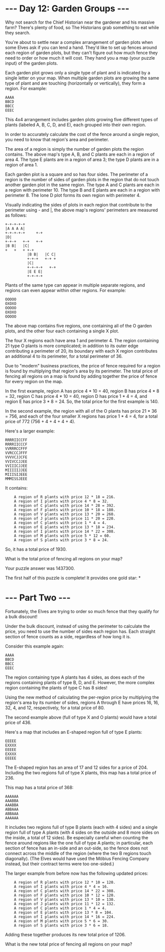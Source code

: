 ﻿# --- Day 12: Garden Groups ---

Why not search for the Chief Historian near the gardener and his massive farm? There's plenty of food, so The Historians grab something to eat while they search.

You're about to settle near a complex arrangement of garden plots when some Elves ask if you can lend a hand. They'd like to set up fences around each region of garden plots, but they can't figure out how much fence they need to order or how much it will cost. They hand you a map (your puzzle input) of the garden plots.

Each garden plot grows only a single type of plant and is indicated by a single letter on your map. When multiple garden plots are growing the same type of plant and are touching (horizontally or vertically), they form a region. For example:

```
AAAA
BBCD
BBCC
EEEC
```

This 4x4 arrangement includes garden plots growing five different types of plants (labeled A, B, C, D, and E), each grouped into their own region.

In order to accurately calculate the cost of the fence around a single region, you need to know that region's area and perimeter.

The area of a region is simply the number of garden plots the region contains. The above map's type A, B, and C plants are each in a region of area 4. The type E plants are in a region of area 3; the type D plants are in a region of area 1.

Each garden plot is a square and so has four sides. The perimeter of a region is the number of sides of garden plots in the region that do not touch another garden plot in the same region. The type A and C plants are each in a region with perimeter 10. The type B and E plants are each in a region with perimeter 8. The lone D plot forms its own region with perimeter 4.

Visually indicating the sides of plots in each region that contribute to the perimeter using - and |, the above map's regions' perimeters are measured as follows:

```
+-+-+-+-+
|A A A A|
+-+-+-+-+     +-+
|D|
+-+-+   +-+   +-+
|B B|   |C|
+   +   + +-+
          |B B|   |C C|
          +-+-+   +-+ +
          |C|
          +-+-+-+   +-+
          |E E E|
          +-+-+-+
```

Plants of the same type can appear in multiple separate regions, and regions can even appear within other regions. For example:

```
OOOOO
OXOXO
OOOOO
OXOXO
OOOOO
```

The above map contains five regions, one containing all of the O garden plots, and the other four each containing a single X plot.

The four X regions each have area 1 and perimeter 4. The region containing 21 type O plants is more complicated; in addition to its outer edge contributing a perimeter of 20, its boundary with each X region contributes an additional 4 to its perimeter, for a total perimeter of 36.

Due to "modern" business practices, the price of fence required for a region is found by multiplying that region's area by its perimeter. The total price of fencing all regions on a map is found by adding together the price of fence for every region on the map.

In the first example, region A has price 4 * 10 = 40, region B has price 4 * 8 = 32, region C has price 4 * 10 = 40, region D has price 1 * 4 = 4, and region E has price 3 * 8 = 24. So, the total price for the first example is 140.

In the second example, the region with all of the O plants has price 21 * 36 = 756, and each of the four smaller X regions has price 1 * 4 = 4, for a total price of 772 (756 + 4 + 4 + 4 + 4).

Here's a larger example:

```
RRRRIICCFF
RRRRIICCCF
VVRRRCCFFF
VVRCCCJFFF
VVVVCJJCFE
VVIVCCJJEE
VVIIICJJEE
MIIIIIJJEE
MIIISIJEEE
MMMISSJEEE
```

It contains:

```
    A region of R plants with price 12 * 18 = 216.
    A region of I plants with price 4 * 8 = 32.
    A region of C plants with price 14 * 28 = 392.
    A region of F plants with price 10 * 18 = 180.
    A region of V plants with price 13 * 20 = 260.
    A region of J plants with price 11 * 20 = 220.
    A region of C plants with price 1 * 4 = 4.
    A region of E plants with price 13 * 18 = 234.
    A region of I plants with price 14 * 22 = 308.
    A region of M plants with price 5 * 12 = 60.
    A region of S plants with price 3 * 8 = 24.
```

So, it has a total price of 1930.

What is the total price of fencing all regions on your map?

Your puzzle answer was 1437300.

The first half of this puzzle is complete! It provides one gold star: *

# --- Part Two ---

Fortunately, the Elves are trying to order so much fence that they qualify for a bulk discount!

Under the bulk discount, instead of using the perimeter to calculate the price, you need to use the number of sides each region has. Each straight section of fence counts as a side, regardless of how long it is.

Consider this example again:

```
AAAA
BBCD
BBCC
EEEC
```

The region containing type A plants has 4 sides, as does each of the regions containing plants of type B, D, and E. However, the more complex region containing the plants of type C has 8 sides!

Using the new method of calculating the per-region price by multiplying the region's area by its number of sides, regions A through E have prices 16, 16, 32, 4, and 12, respectively, for a total price of 80.

The second example above (full of type X and O plants) would have a total price of 436.

Here's a map that includes an E-shaped region full of type E plants:

```
EEEEE
EXXXX
EEEEE
EXXXX
EEEEE
```

The E-shaped region has an area of 17 and 12 sides for a price of 204. Including the two regions full of type X plants, this map has a total price of 236.

This map has a total price of 368:

```
AAAAAA
AAABBA
AAABBA
ABBAAA
ABBAAA
AAAAAA
```

It includes two regions full of type B plants (each with 4 sides) and a single region full of type A plants (with 4 sides on the outside and 8 more sides on the inside, a total of 12 sides). Be especially careful when counting the fence around regions like the one full of type A plants; in particular, each section of fence has an in-side and an out-side, so the fence does not connect across the middle of the region (where the two B regions touch diagonally). (The Elves would have used the Möbius Fencing Company instead, but their contract terms were too one-sided.)

The larger example from before now has the following updated prices:

```
    A region of R plants with price 12 * 10 = 120.
    A region of I plants with price 4 * 4 = 16.
    A region of C plants with price 14 * 22 = 308.
    A region of F plants with price 10 * 12 = 120.
    A region of V plants with price 13 * 10 = 130.
    A region of J plants with price 11 * 12 = 132.
    A region of C plants with price 1 * 4 = 4.
    A region of E plants with price 13 * 8 = 104.
    A region of I plants with price 14 * 16 = 224.
    A region of M plants with price 5 * 6 = 30.
    A region of S plants with price 3 * 6 = 18.
```

Adding these together produces its new total price of 1206.

What is the new total price of fencing all regions on your map?

